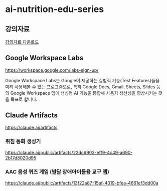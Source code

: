 # ai-nutrition-edu-series

## 강의자료
[강의자료 다운로드](https://github.com/aifrenz/ai-nutrition-edu-series/blob/main/2025.08.06%20%ED%95%9C%EA%B5%AD%EA%B5%90%EC%9C%A1%ED%99%98%EA%B2%BD%EB%B3%B4%ED%98%B8%EC%9B%90%20%EA%B0%95%EC%9D%98%20(%ED%95%9C%EA%B5%AD%ED%99%94%ED%95%99%EC%97%B0%EA%B5%AC%EC%9B%90%20%EA%B0%95%EC%98%81%EB%AC%B5)-%EA%B2%8C%EC%8B%9C%EC%9A%A9.pdf)

## Google Workspace Labs
https://workspace.google.com/labs-sign-up/

Google Workspace Labs는 Google이 제공하는 실험적 기능(Test Features)들을 미리 사용해볼 수 있는 프로그램으로, 
특히 Google Docs, Gmail, Sheets, Slides 등의 Google Workspace 앱에 
생성형 AI 기능을 통합해 사용자 생산성을 향상시키는 것을 목표로 합니다.

## Claude Artifacts
https://claude.ai/artifacts

### 취침 동화 생성기
https://claude.ai/public/artifacts/22dc6903-eff9-4c49-a690-2b17d8020d95

### AAC 음성 퀴즈 게임 (발달 장애아이들용 교구 앱)
https://claude.ai/public/artifacts/13f22a87-15af-4319-bfea-4661ef3dd00a 












